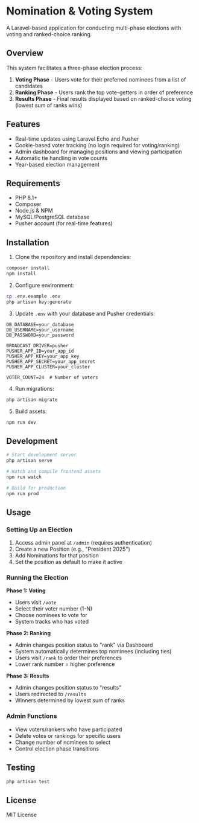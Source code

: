 # Nomination & Voting System

A Laravel-based application for conducting multi-phase elections with voting and ranked-choice ranking.

## Overview

This system facilitates a three-phase election process:

1. **Voting Phase** - Users vote for their preferred nominees from a list of candidates
2. **Ranking Phase** - Users rank the top vote-getters in order of preference
3. **Results Phase** - Final results displayed based on ranked-choice voting (lowest sum of ranks wins)

## Features

- Real-time updates using Laravel Echo and Pusher
- Cookie-based voter tracking (no login required for voting/ranking)
- Admin dashboard for managing positions and viewing participation
- Automatic tie handling in vote counts
- Year-based election management

## Requirements

- PHP 8.1+
- Composer
- Node.js & NPM
- MySQL/PostgreSQL database
- Pusher account (for real-time features)

## Installation

1. Clone the repository and install dependencies:
```bash
composer install
npm install
```

2. Configure environment:
```bash
cp .env.example .env
php artisan key:generate
```

3. Update `.env` with your database and Pusher credentials:
```
DB_DATABASE=your_database
DB_USERNAME=your_username
DB_PASSWORD=your_password

BROADCAST_DRIVER=pusher
PUSHER_APP_ID=your_app_id
PUSHER_APP_KEY=your_app_key
PUSHER_APP_SECRET=your_app_secret
PUSHER_APP_CLUSTER=your_cluster

VOTER_COUNT=24  # Number of voters
```

4. Run migrations:
```bash
php artisan migrate
```

5. Build assets:
```bash
npm run dev
```

## Development

```bash
# Start development server
php artisan serve

# Watch and compile frontend assets
npm run watch

# Build for production
npm run prod
```

## Usage

### Setting Up an Election

1. Access admin panel at `/admin` (requires authentication)
2. Create a new Position (e.g., "President 2025")
3. Add Nominations for that position
4. Set the position as default to make it active

### Running the Election

**Phase 1: Voting**
- Users visit `/vote`
- Select their voter number (1-N)
- Choose nominees to vote for
- System tracks who has voted

**Phase 2: Ranking**
- Admin changes position status to "rank" via Dashboard
- System automatically determines top nominees (including ties)
- Users visit `/rank` to order their preferences
- Lower rank number = higher preference

**Phase 3: Results**
- Admin changes position status to "results"
- Users redirected to `/results`
- Winners determined by lowest sum of ranks

### Admin Functions

- View voters/rankers who have participated
- Delete votes or rankings for specific users
- Change number of nominees to select
- Control election phase transitions

## Testing

```bash
php artisan test
```

## License

MIT License
